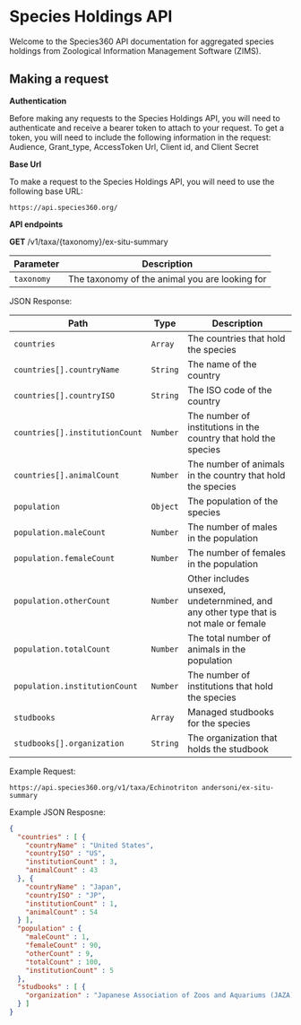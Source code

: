 # Species Holdings API

Welcome to the Species360 API documentation for aggregated species
holdings from Zoological Information Management Software (ZIMS).

## Making a request

<div class="informalexample">

**Authentication**

Before making any requests to the Species Holdings API, you will need to
authenticate and receive a bearer token to attach to your request. To
get a token, you will need to include the following information in the
request: Audience, Grant_type, AccessToken Url, Client id, and Client
Secret

</div>

<div class="informalexample">

**Base Url**

To make a request to the Species Holdings API, you will need to use the
following base URL:

    https://api.species360.org/

**API endpoints**

<div class="informalexample">

**GET** /v1/taxa/{taxonomy}/ex-situ-summary

| Parameter  | Description                                    |
|------------|------------------------------------------------|
| `taxonomy` | The taxonomy of the animal you are looking for |

JSON Response:

| Path                           | Type     | Description                                                                          |
|--------------------------------|----------|--------------------------------------------------------------------------------------|
| `countries`                    | `Array`  | The countries that hold the species                                                  |
| `countries[].countryName`      | `String` | The name of the country                                                              |
| `countries[].countryISO`       | `String` | The ISO code of the country                                                          |
| `countries[].institutionCount` | `Number` | The number of institutions in the country that hold the species                      |
| `countries[].animalCount`      | `Number` | The number of animals in the country that hold the species                           |
| `population`                   | `Object` | The population of the species                                                        |
| `population.maleCount`         | `Number` | The number of males in the population                                                |
| `population.femaleCount`       | `Number` | The number of females in the population                                              |
| `population.otherCount`        | `Number` | Other includes unsexed, undeternmined, and any other type that is not male or female |
| `population.totalCount`        | `Number` | The total number of animals in the population                                        |
| `population.institutionCount`  | `Number` | The number of institutions that hold the species                                     |
| `studbooks`                    | `Array`  | Managed studbooks for the species                                                    |
| `studbooks[].organization`     | `String` | The organization that holds the studbook                                             |

Example Request:

    https://api.species360.org/v1/taxa/Echinotriton andersoni/ex-situ-summary

Example JSON Resposne:

``` json
{
  "countries" : [ {
    "countryName" : "United States",
    "countryISO" : "US",
    "institutionCount" : 3,
    "animalCount" : 43
  }, {
    "countryName" : "Japan",
    "countryISO" : "JP",
    "institutionCount" : 1,
    "animalCount" : 54
  } ],
  "population" : {
    "maleCount" : 1,
    "femaleCount" : 90,
    "otherCount" : 9,
    "totalCount" : 100,
    "institutionCount" : 5
  },
  "studbooks" : [ {
    "organization" : "Japanese Association of Zoos and Aquariums (JAZA)"
  } ]
}
```

</div>

</div>
